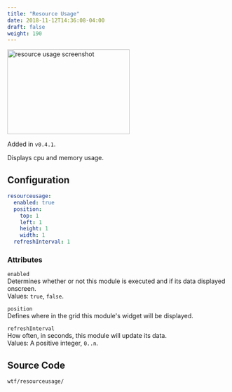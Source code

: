 ```yaml
---
title: "Resource Usage"
date: 2018-11-12T14:36:08-04:00
draft: false
weight: 190
---
```


<img class="screenshot" src="/imgs/modules/resource_usage.png" width="279" height="193" alt="resource usage screenshot" />

Added in `v0.4.1`.

Displays cpu and memory usage.

## Configuration

```yaml
resourceusage:
  enabled: true
  position:
    top: 1
    left: 1
    height: 1
    width: 1
  refreshInterval: 1
```

### Attributes

`enabled` <br />
Determines whether or not this module is executed and if its data displayed onscreen. <br />
Values: `true`, `false`.

`position` <br />
Defines where in the grid this module's widget will be displayed. <br />

`refreshInterval` <br />
How often, in seconds, this module will update its data. <br />
Values: A positive integer, `0..n`.

## Source Code

```bash
wtf/resourceusage/
```
